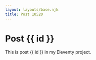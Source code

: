 ```yaml
---
layout: layouts/base.njk
title: Post 10520
---
```


# Post {{ id }}

This is post {{ id }} in my Eleventy project.
